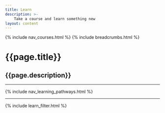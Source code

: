 ```yaml
---
title: Learn
description: >-
    Take a course and learn something new
layout: content
---
```


{% include nav_courses.html %}
{% include breadcrumbs.html %}
# {{page.title}}
## {{page.description}}

---
{% include nav_learning_pathways.html %}

---

{% include learn_filter.html %}
